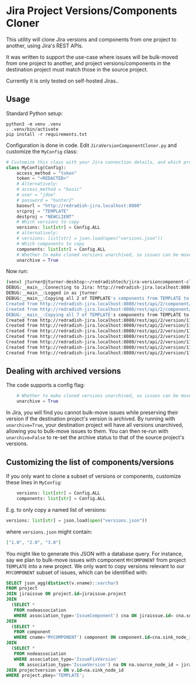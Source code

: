 # Jira Project Versions/Components Cloner

This utility will clone Jira versions and components from one project to another, using Jira's REST APIs.

It was written to support the use-case where issues will be bulk-moved from one project to another, and project 
versions/components in the destination project must match those in the source project.

Currently it is only tested on self-hosted Jiras..

## Usage

Standard Python setup:
```
python3 -m venv .venv
. .venv/bin/activate
pip install -r requirements.txt
```
Configuration is done in code. Edit `JiraVersionComponentCloner.py` and customize the `MyConfig` class:

```python
# Customize this class with your Jira connection details, and which projects you want to clone to/from.
class MyConfig(Config):
    access_method = "token"
    token = "<REDACTED>"
    # Alternatively:
    # access_method = "basic"
    # user = "jdoe"
    # password = "hunter2"
    baseurl = "http://redradish-jira.localhost:8080"
    srcproj = "TEMPLATE"
    destproj = "NEWCLIENT"
    # Which versions to copy
    versions: list[str] = Config.ALL
    # alternatively:
    # versions: list[str] = json.load(open("versions.json"))
    # Which components to copy
    components: list[str] = Config.ALL
    # Whether to make cloned versions unarchived, so issues can be moved to them
    unarchive = True
```

Now run:
```sh
(venv) jturner@jturner-desktop:~/redradishtech/jira-versioncomponent-cloner $ ./JiraVersionComponentCloner.py 
DEBUG:__main__:Connecting to Jira: http://redradish-jira.localhost:8080
DEBUG:__main__:Logged in as jturner
DEBUG:__main__:Copying all 2 of TEMPLATE's components from TEMPLATE to NEWCLIENT
Created from http://redradish-jira.localhost:8080/rest/api/2/component/10912 -> http://redradish-jira.localhost:8080/rest/api/2/component/10918
Created from http://redradish-jira.localhost:8080/rest/api/2/component/10913 -> http://redradish-jira.localhost:8080/rest/api/2/component/10919
DEBUG:__main__:Copying all 7 of TEMPLATE's components from TEMPLATE to NEWCLIENT
Created from http://redradish-jira.localhost:8080/rest/api/2/version/11217 -> http://redradish-jira.localhost:8080/rest/api/2/version/11238
Created from http://redradish-jira.localhost:8080/rest/api/2/version/11218 -> http://redradish-jira.localhost:8080/rest/api/2/version/11239
Created from http://redradish-jira.localhost:8080/rest/api/2/version/11219 -> http://redradish-jira.localhost:8080/rest/api/2/version/11240
Created from http://redradish-jira.localhost:8080/rest/api/2/version/11220 -> http://redradish-jira.localhost:8080/rest/api/2/version/11241
Created from http://redradish-jira.localhost:8080/rest/api/2/version/11221 -> http://redradish-jira.localhost:8080/rest/api/2/version/11242
Created from http://redradish-jira.localhost:8080/rest/api/2/version/11222 -> http://redradish-jira.localhost:8080/rest/api/2/version/11243
Created from http://redradish-jira.localhost:8080/rest/api/2/version/11223 -> http://redradish-jira.localhost:8080/rest/api/2/version/11244
```

## Dealing with archived versions

The code supports a config flag:
```python
    # Whether to make cloned versions unarchived, so issues can be moved to them
    unarchive = True
```
In Jira, you will find you cannot bulk-move issues while preserving their version if the destination project's 
version is archived. By running with `unarchive=True`, your destination project will have all versions unarchived, 
allowing you to bulk-move issues to them. You can then re-run with `unarchive=False` to re-set the archive status to 
that of the source project's versions.


## Customizing the list of components/versions

If you only want to clone a subset of versions or components, customize these lines in `MyConfig`:

```python
    versions: list[str] = Config.ALL
    components: list[str] = Config.ALL
```

E.g. to only copy a named list of versions:
```python
versions: list[str] = json.load(open("versions.json"))
```
where `versions.json` might contain:
```json
["1.0", "2.0", "3.0"]
```
You might like to generate this JSON with a database query.
For instance, say we plan to bulk-move issues with component `MYCOMPONENT` from project `TEMPLATE` into a new 
project. We only want to copy versions relevant to our `MYCOMPONENT` subset of issues, which can be identified with:

```sql
SELECT json_agg(distinct(v.vname)::varchar)
FROM project
JOIN jiraissue ON project.id=jiraissue.project
JOIN
  (SELECT *
   FROM nodeassociation
   WHERE association_type='IssueComponent') cna ON jiraissue.id= cna.source_node_id
JOIN
  (SELECT *
   FROM component
   WHERE cname='MYCOMPONENT') component ON component.id=cna.sink_node_id
JOIN
  (SELECT *
   FROM nodeassociation
   WHERE association_type='IssueFixVersion'
     OR association_type='IssueVersion') na ON na.source_node_id = jiraissue.id
JOIN projectversion v ON v.id=na.sink_node_id
WHERE project.pkey='TEMPLATE';
```